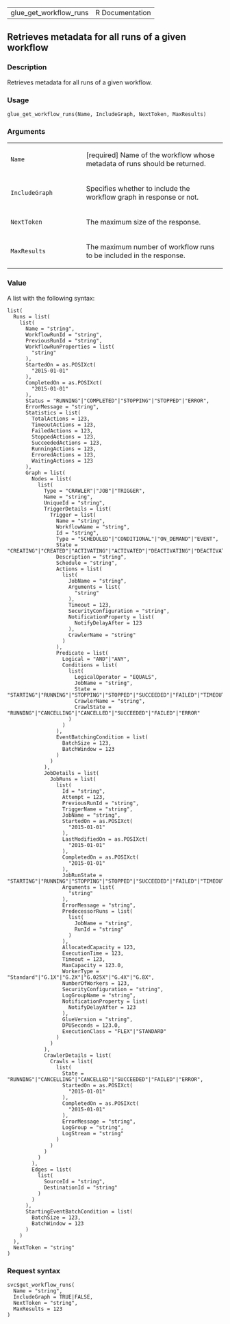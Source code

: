 <table style="width: 100%;">
<tbody>
<tr class="odd">
<td>glue_get_workflow_runs</td>
<td style="text-align: right;">R Documentation</td>
</tr>
</tbody>
</table>

## Retrieves metadata for all runs of a given workflow

### Description

Retrieves metadata for all runs of a given workflow.

### Usage

    glue_get_workflow_runs(Name, IncludeGraph, NextToken, MaxResults)

### Arguments

<table>
<colgroup>
<col style="width: 35%" />
<col style="width: 65%" />
</colgroup>
<tbody>
<tr class="odd">
<td><code id="glue_get_workflow_runs_:_Name">Name</code></td>
<td><p>[required] Name of the workflow whose metadata of runs should be
returned.</p></td>
</tr>
<tr class="even">
<td><code
id="glue_get_workflow_runs_:_IncludeGraph">IncludeGraph</code></td>
<td><p>Specifies whether to include the workflow graph in response or
not.</p></td>
</tr>
<tr class="odd">
<td><code id="glue_get_workflow_runs_:_NextToken">NextToken</code></td>
<td><p>The maximum size of the response.</p></td>
</tr>
<tr class="even">
<td><code
id="glue_get_workflow_runs_:_MaxResults">MaxResults</code></td>
<td><p>The maximum number of workflow runs to be included in the
response.</p></td>
</tr>
</tbody>
</table>

### Value

A list with the following syntax:

    list(
      Runs = list(
        list(
          Name = "string",
          WorkflowRunId = "string",
          PreviousRunId = "string",
          WorkflowRunProperties = list(
            "string"
          ),
          StartedOn = as.POSIXct(
            "2015-01-01"
          ),
          CompletedOn = as.POSIXct(
            "2015-01-01"
          ),
          Status = "RUNNING"|"COMPLETED"|"STOPPING"|"STOPPED"|"ERROR",
          ErrorMessage = "string",
          Statistics = list(
            TotalActions = 123,
            TimeoutActions = 123,
            FailedActions = 123,
            StoppedActions = 123,
            SucceededActions = 123,
            RunningActions = 123,
            ErroredActions = 123,
            WaitingActions = 123
          ),
          Graph = list(
            Nodes = list(
              list(
                Type = "CRAWLER"|"JOB"|"TRIGGER",
                Name = "string",
                UniqueId = "string",
                TriggerDetails = list(
                  Trigger = list(
                    Name = "string",
                    WorkflowName = "string",
                    Id = "string",
                    Type = "SCHEDULED"|"CONDITIONAL"|"ON_DEMAND"|"EVENT",
                    State = "CREATING"|"CREATED"|"ACTIVATING"|"ACTIVATED"|"DEACTIVATING"|"DEACTIVATED"|"DELETING"|"UPDATING",
                    Description = "string",
                    Schedule = "string",
                    Actions = list(
                      list(
                        JobName = "string",
                        Arguments = list(
                          "string"
                        ),
                        Timeout = 123,
                        SecurityConfiguration = "string",
                        NotificationProperty = list(
                          NotifyDelayAfter = 123
                        ),
                        CrawlerName = "string"
                      )
                    ),
                    Predicate = list(
                      Logical = "AND"|"ANY",
                      Conditions = list(
                        list(
                          LogicalOperator = "EQUALS",
                          JobName = "string",
                          State = "STARTING"|"RUNNING"|"STOPPING"|"STOPPED"|"SUCCEEDED"|"FAILED"|"TIMEOUT"|"ERROR"|"WAITING",
                          CrawlerName = "string",
                          CrawlState = "RUNNING"|"CANCELLING"|"CANCELLED"|"SUCCEEDED"|"FAILED"|"ERROR"
                        )
                      )
                    ),
                    EventBatchingCondition = list(
                      BatchSize = 123,
                      BatchWindow = 123
                    )
                  )
                ),
                JobDetails = list(
                  JobRuns = list(
                    list(
                      Id = "string",
                      Attempt = 123,
                      PreviousRunId = "string",
                      TriggerName = "string",
                      JobName = "string",
                      StartedOn = as.POSIXct(
                        "2015-01-01"
                      ),
                      LastModifiedOn = as.POSIXct(
                        "2015-01-01"
                      ),
                      CompletedOn = as.POSIXct(
                        "2015-01-01"
                      ),
                      JobRunState = "STARTING"|"RUNNING"|"STOPPING"|"STOPPED"|"SUCCEEDED"|"FAILED"|"TIMEOUT"|"ERROR"|"WAITING",
                      Arguments = list(
                        "string"
                      ),
                      ErrorMessage = "string",
                      PredecessorRuns = list(
                        list(
                          JobName = "string",
                          RunId = "string"
                        )
                      ),
                      AllocatedCapacity = 123,
                      ExecutionTime = 123,
                      Timeout = 123,
                      MaxCapacity = 123.0,
                      WorkerType = "Standard"|"G.1X"|"G.2X"|"G.025X"|"G.4X"|"G.8X",
                      NumberOfWorkers = 123,
                      SecurityConfiguration = "string",
                      LogGroupName = "string",
                      NotificationProperty = list(
                        NotifyDelayAfter = 123
                      ),
                      GlueVersion = "string",
                      DPUSeconds = 123.0,
                      ExecutionClass = "FLEX"|"STANDARD"
                    )
                  )
                ),
                CrawlerDetails = list(
                  Crawls = list(
                    list(
                      State = "RUNNING"|"CANCELLING"|"CANCELLED"|"SUCCEEDED"|"FAILED"|"ERROR",
                      StartedOn = as.POSIXct(
                        "2015-01-01"
                      ),
                      CompletedOn = as.POSIXct(
                        "2015-01-01"
                      ),
                      ErrorMessage = "string",
                      LogGroup = "string",
                      LogStream = "string"
                    )
                  )
                )
              )
            ),
            Edges = list(
              list(
                SourceId = "string",
                DestinationId = "string"
              )
            )
          ),
          StartingEventBatchCondition = list(
            BatchSize = 123,
            BatchWindow = 123
          )
        )
      ),
      NextToken = "string"
    )

### Request syntax

    svc$get_workflow_runs(
      Name = "string",
      IncludeGraph = TRUE|FALSE,
      NextToken = "string",
      MaxResults = 123
    )
